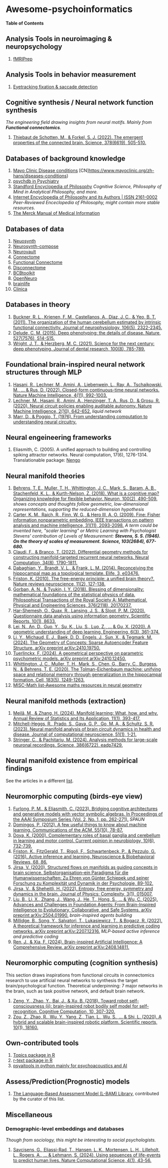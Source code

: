 # Awesome-psychoinformatics

<b>Table of Contents</b>

## Analysis Tools in neuroimaging & neuropsychology
1. [fMRIPrep](https://fmriprep.org/en/stable/)


## Analysis Tools in behavior measurement
1. [Eyetracking fixation & saccade detection](https://github.com/psychoinformatics-de/remodnav)

## Cognitive synthesis / Neural network function synthesis
<i>The engineering field drawing insights from neural motifs. Mainly from <b>Functional connectomics</b>.</i> 
1. [Thiebaut de Schotten, M., & Forkel, S. J. (2022). The emergent properties of the connected brain. Science, 378(6619), 505-510.](https://www.science.org/doi/abs/10.1126/science.abq2591)


## Databases of background knowledge
1. [Mayo Clinic Disease conditions](https://www.mayoclinic.org/diseases-conditions) [CN]https://www.mayoclinic.org/zh-hans/diseases-conditions)
2. [psychdb in Psychiatry](https://www.psychdb.com/home)
3. [Standford Encyclopedia of Philosophy](https://plato.stanford.edu/) <i>Cognitive Science, Philosophy of Mind in Analytical Philosophy, and more.</i>
4. [Internet Encyclopedia of Philosophy and its Authors | ISSN 2161-0002](https://iep.utm.edu/) <i>Peer-Reviewed Enceclopedia of Philosophy, might contain more stable resources.</i>
5. [The Merck Manual of Medical Information](https://www.merckmanuals.com/home)

## Databases of data
1. [Neuosynth](https://neurosynth.org/)
2. [Neurosynth-compose](https://compose.neurosynth.org/)
3. [Neurovault](https://neurovault.org/)
4. [Connectome](https://www.humanconnectome.org/software/connectome-workbench)
5. [Functional Connectome](https://github.com/NotaCS/Functionnectome)
6. [Disconnectome](http://165.232.73.88/)
7. [BCBtoolkit](https://storage.googleapis.com/bcblabweb/index.html)
8. [OpenNeuro](https://openneuro.org/)
9. [brainlife](https://brainlife.io/about/)
10. [Clinica](https://aramislab.paris.inria.fr/clinica/docs/public/latest/)

## Databases in theory
1. [Buckner, R. L., Krienen, F. M., Castellanos, A., Diaz, J. C., & Yeo, B. T. (2011). The organization of the human cerebellum estimated by intrinsic functional connectivity. Journal of neurophysiology, 106(5), 2322-2345.](https://journals.physiology.org/doi/full/10.1152/jn.00339.2011)
2. [Delude, C. M. (2015). Deep phenotyping: the details of disease. Nature, 527(7576), S14-S15.](https://www.nature.com/articles/527S14a)
3. [Wright, J. T., & Herzberg, M. C. (2021). Science for the next century: deep phenotyping. Journal of dental research, 100(8), 785-789.](https://journals.sagepub.com/doi/full/10.1177/00220345211001850)

## Foundational brain-inspired neural network structures through MLP
1. [Hasani, R., Lechner, M., Amini, A., Liebenwein, L., Ray, A., Tschaikowski, M., ... & Rus, D. (2022). Closed-form continuous-time neural networks. Nature Machine Intelligence, 4(11), 992-1003.](https://www.nature.com/articles/s42256-022-00556-7)
2. [Lechner, M., Hasani, R., Amini, A., Henzinger, T. A., Rus, D., & Grosu, R. (2020). Neural circuit policies enabling auditable autonomy. Nature Machine Intelligence, 2(10), 642-652.](https://www.nature.com/articles/s42256-020-00237-3) <i>liquid network</i>
3. [Marr, D., & Poggio, T. (1976). From understanding computation to understanding neural circuitry.](https://dspace.mit.edu/handle/1721.1/5782)

## Neural engeineering frameworks
1. Eliasmith, C. (2005). A unified approach to building and controlling spiking attractor networks. Neural computation, 17(6), 1276-1314. Translationable package: [Nengo](https://www.nengo.ai/)

## Neural manifold theories
1. [Behrens, T. E., Muller, T. H., Whittington, J. C., Mark, S., Baram, A. B., Stachenfeld, K. L., & Kurth-Nelson, Z. (2018). What is a cognitive map? Organizing knowledge for flexible behavior. Neuron, 100(2), 490-509.](https://www.cell.com/neuron/fulltext/S0896-6273(18)30856-0) <i>shows concepts and thoughts follow geometric, low-dimensional representations, supporting the reduced-dimension hypothesis</i>
2. [Carter, K. M., Raich, R., Finn, W. G., & Hero III, A. O. (2009). Fine: Fisher information nonparametric embedding. IEEE transactions on pattern analysis and machine intelligence, 31(11), 2093-2098.](https://ieeexplore.ieee.org/abstract/document/4815255/?casa_token=1VJcILKmxTsAAAAA:bcXXFAlCVgHqCMiueMgJdtSdn7IJ0omq9FWH215PRrsoQqbxnRf8Kv1ReI7NMx7vMG1NP0oF) <i>A term could be invented here, "scaler learning" or Metric Learning with Psychologist Stevens' contribution of Levels of Measurement: <b>Stevens, S. S. (1946). On the theory of scales of measurement. Science, 103(2684), 677-680.</b></i>
3. [Claudi, F., & Branco, T. (2022). Differential geometry methods for constructing manifold-targeted recurrent neural networks. Neural Computation, 34(8), 1790-1811.](https://direct.mit.edu/neco/article-abstract/34/8/1790/111783/Differential-Geometry-Methods-for-Constructing) 
4. [Dabaghian, Y., Brandt, V. L., & Frank, L. M. (2014). Reconceiving the hippocampal map as a topological template. Elife, 3, e03476.](https://elifesciences.org/articles/03476)
5. [Friston, K. (2010). The free-energy principle: a unified brain theory?. Nature reviews neuroscience, 11(2), 127-138.](https://www.fil.ion.ucl.ac.uk/~karl/The%20free-energy%20principle%20A%20unified%20brain%20theory.pdf)
6. [Gorban, A. N., & Tyukin, I. Y. (2018). Blessing of dimensionality: mathematical foundations of the statistical physics of data. Philosophical Transactions of the Royal Society A: Mathematical, Physical and Engineering Sciences, 376(2118), 20170237.](https://royalsocietypublishing.org/doi/full/10.1098/rsta.2017.0237)
7. [Har-Shemesh, O., Quax, R., Lansing, J. S., & Sloot, P. M. (2020). Questionnaire data analysis using information geometry. Scientific Reports, 10(1), 8633.](https://www.nature.com/articles/s41598-020-63760-8)
8. [Lei, N., An, D., Guo, Y., Su, K., Liu, S., Luo, Z., ... & Gu, X. (2020). A geometric understanding of deep learning. Engineering, 6(3), 361-374.](https://www.sciencedirect.com/science/article/pii/S2095809919302279)
9. [Li, Y., Michaud, E. J., Baek, D. D., Engels, J., Sun, X., & Tegmark, M. (2024). The Geometry of Concepts: Sparse Autoencoder Feature Structure. arXiv preprint arXiv:2410.19750.](https://arxiv.org/abs/2410.19750)
10. [Tuerlinckx, F. (2024). A geometrical perspective on parametric psychometric models. arXiv preprint arXiv:2410.12450.](https://arxiv.org/abs/2410.12450)
11. [Whittington, J. C., Muller, T. H., Mark, S., Chen, G., Barry, C., Burgess, N., & Behrens, T. E. (2020). The Tolman-Eichenbaum machine: unifying space and relational memory through generalization in the hippocampal formation. Cell, 183(5), 1249-1263.](https://www.sciencedirect.com/science/article/pii/S009286742031388X)
12. [MISC-Math list-Awesome maths resources in neural geometry](https://github.com/moomoofarm1/awesome-neural-geometry)

## Neural manifold methods (extraction)
1. [Meilă, M., & Zhang, H. (2024). Manifold learning: What, how, and why. Annual Review of Statistics and Its Application, 11(1), 393-417.](https://www.annualreviews.org/content/journals/10.1146/annurev-statistics-040522-115238?crawler=true)
2. [Mitchell-Heggs, R., Prado, S., Gava, G. P., Go, M. A., & Schultz, S. R. (2023). Neural manifold analysis of brain circuit dynamics in health and disease. Journal of computational neuroscience, 51(1), 1-21.](https://link.springer.com/article/10.1007/s10827-022-00839-3)
3. [Stringer, C., & Pachitariu, M. (2024). Analysis methods for large-scale neuronal recordings. Science, 386(6722), eadp7429.](https://www.science.org/doi/10.1126/science.adp7429)

## Neural manifold existence from empirical findings
See the articles in a different [list](https://github.com/moomoofarm1/awesome_neural_manifolds).

## Neuromorphic computing (birds-eye view)
1. [Furlong, P. M., & Eliasmith, C. (2023). Bridging cognitive architectures and generative models with vector symbolic algebras. In Proceedings of the AAAI Symposium Series (Vol. 2, No. 1, pp. 262-271).](https://ojs.aaai.org/index.php/AAAI-SS/article/view/27686) <i>SPAUN</i>
2. [Domingos, P. (2012). A few useful things to know about machine learning. Communications of the ACM, 55(10), 78-87.](https://dl.acm.org/doi/abs/10.1145/2347736.2347755)
3. [Doya, K. (2000). Complementary roles of basal ganglia and cerebellum in learning and motor control. Current opinion in neurobiology, 10(6), 732-739.](https://www.sciencedirect.com/science/article/pii/S0959438800001537)
4. [Friston, K., FitzGerald, T., Rigoli, F., Schwartenbeck, P., & Pezzulo, G. (2016). Active inference and learning. Neuroscience & Biobehavioral Reviews, 68, 86.](https://www.sciencedirect.com/science/article/pii/S0149763416301336)
5. [Jirsa, V. (2020). Structured flows on manifolds as guiding concepts in brain science. Selbstorganisation–ein Paradigma für die Humanwissenschaften: Zu Ehren von Günter Schiepek und seiner Forschung zu Komplexität und Dynamik in der Psychologie, 89-102.](https://link.springer.com/chapter/10.1007/978-3-658-29906-4_6)
6. [Jirsa, V., & Sheheitli, H. (2022). Entropy, free energy, symmetry and dynamics in the brain. Journal of Physics: Complexity, 3(1), 015007.](https://iopscience.iop.org/article/10.1088/2632-072X/ac4bec/meta)
7. [Liu, B., Li, X., Zhang, J., Wang, J., He, T., Hong, S., ... & Wu, C. (2025). Advances and Challenges in Foundation Agents: From Brain-Inspired Intelligence to Evolutionary, Collaborative, and Safe Systems. arXiv preprint arXiv:2504.01990.](https://arxiv.org/abs/2504.01990) <i>brain-inspired agents building</i>
8. [Millidge, B., Song, Y., Salvatori, T., Lukasiewicz, T., & Bogacz, R. (2022). A theoretical framework for inference and learning in predictive coding networks. arXiv preprint arXiv:2207.12316.](https://arxiv.org/abs/2207.12316) <i>MLP-based active inference and predictive coding</i>
9. [Ren, J., & Xia, F. (2024). Brain-inspired Artificial Intelligence: A Comprehensive Review. arXiv preprint arXiv:2408.14811.](https://arxiv.org/abs/2408.14811)

## Neuromorphic computing (cognition synthesis)
This section draws inspirations from functional circuits in connectomics research to use artificial neural networks to synthesis the target brain/psychological function. Theoretical underpinning: 7 major networks in the brain, such as task positive network, and default brain network.
1. [Zeng, Y., Zhao, Y., Bai, J., & Xu, B. (2018). Toward robot self-consciousness (ii): brain-inspired robot bodily self model for self-recognition. Cognitive Computation, 10, 307-320.](https://link.springer.com/article/10.1007/s12559-017-9505-1)
2. [Zou, Z., Zhao, R., Wu, Y., Yang, Z., Tian, L., Wu, S., ... & Shi, L. (2020). A hybrid and scalable brain-inspired robotic platform. Scientific reports, 10(1), 18160.](https://www.nature.com/articles/s41598-020-73366-9)

## Own-contributed tools
1. [Topics package in R](https://cran.r-project.org/web/packages/topics/index.html)
2. [r-text package in R](https://r-text.org/)
3. [psyaitools in python mainly for psychoacoustics and AI](https://pypi.org/project/psyaitools/)


## Assess/Prediction(Prognostic) models
1. [The Language-Based Assessment Model (L-BAM) Library](https://r-text.org/articles/LBAM.html), contributed by the curator of this list.

## Miscellaneous
### Demographic-level embeddings and databases
<i>Though from sociology, this might be interesting to social psychologists.</i>
1. [Savcisens, G., Eliassi-Rad, T., Hansen, L. K., Mortensen, L. H., Lilleholt, L., Rogers, A., ... & Lehmann, S. (2024). Using sequences of life-events to predict human lives. Nature Computational Science, 4(1), 43-56.](https://www.nature.com/articles/s43588-023-00573-5)
